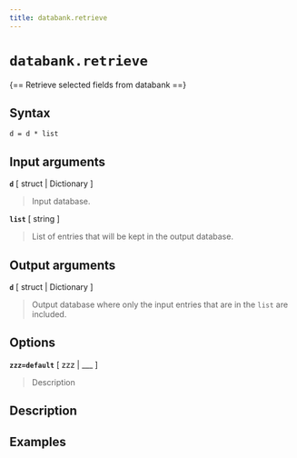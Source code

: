 ```yaml
---
title: databank.retrieve
---
```


# `databank.retrieve`

{== Retrieve selected fields from databank ==}


## Syntax 

    d = d * list


## Input arguments 

__`d`__ [ struct | Dictionary ]
> 
> Input database.
> 

__`list`__ [ string ] 
> 
> List of entries that will be kept in the output database.
> 


## Output arguments 

__`d`__ [ struct | Dictionary ] 
> 
> Output database where only the input entries that are in the `list`
> are included.
> 


## Options 

__`zzz=default`__ [ zzz | ___ ]
> 
> Description
> 


## Description 



## Examples

```matlab
```

